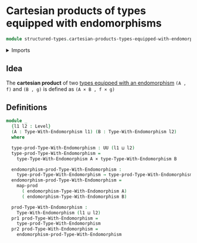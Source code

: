 # Cartesian products of types equipped with endomorphisms

```agda
module structured-types.cartesian-products-types-equipped-with-endomorphisms where
```

<details><summary>Imports</summary>

```agda
open import foundation.cartesian-product-types
open import foundation.dependent-pair-types
open import foundation.functoriality-cartesian-product-types
open import foundation.universe-levels

open import structured-types.types-equipped-with-endomorphisms
```

</details>

## Idea

The **cartesian product** of two
[types equipped with an endomorphism](structured-types.types-equipped-with-endomorphisms.md)
`(A , f)` and `(B , g)` is defined as `(A × B , f × g)`

## Definitions

```agda
module _
  {l1 l2 : Level}
  (A : Type-With-Endomorphism l1) (B : Type-With-Endomorphism l2)
  where

  type-prod-Type-With-Endomorphism : UU (l1 ⊔ l2)
  type-prod-Type-With-Endomorphism =
    type-Type-With-Endomorphism A × type-Type-With-Endomorphism B

  endomorphism-prod-Type-With-Endomorphism :
    type-prod-Type-With-Endomorphism → type-prod-Type-With-Endomorphism
  endomorphism-prod-Type-With-Endomorphism =
    map-prod
      ( endomorphism-Type-With-Endomorphism A)
      ( endomorphism-Type-With-Endomorphism B)

  prod-Type-With-Endomorphism :
    Type-With-Endomorphism (l1 ⊔ l2)
  pr1 prod-Type-With-Endomorphism =
    type-prod-Type-With-Endomorphism
  pr2 prod-Type-With-Endomorphism =
    endomorphism-prod-Type-With-Endomorphism
```
